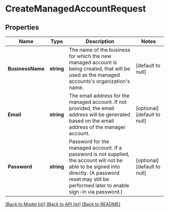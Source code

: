 # CreateManagedAccountRequest

## Properties
Name | Type | Description | Notes
------------ | ------------- | ------------- | -------------
**BusinessName** | **string** | The name of the business for which the new managed account is being created, that will be used as the managed accounts&#x27;s organization&#x27;s name. | [default to null]
**Email** | **string** | The email address for the managed account. If not provided, the email address will be generated based on the email address of the manager account. | [optional] [default to null]
**Password** | **string** | Password for the managed account. If a password is not supplied, the account will not be able to be signed into directly. (A password reset may still be performed later to enable sign-in via password.) | [optional] [default to null]

[[Back to Model list]](../README.md#documentation-for-models) [[Back to API list]](../README.md#documentation-for-api-endpoints) [[Back to README]](../README.md)

